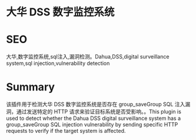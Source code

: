 # 大华 DSS 数字监控系统
# SEO
大华,数字监控系统,sql注入,漏洞检测。Dahua,DSS,digital surveillance system,sql injection,vulnerability detection
# Summary
该插件用于检测大华 DSS 数字监控系统是否存在 group_saveGroup SQL 注入漏洞，通过发送特定的 HTTP 请求来验证目标系统是否受影响。。This plugin is used to detect whether the Dahua DSS digital surveillance system has a group_saveGroup SQL injection vulnerability by sending specific HTTP requests to verify if the target system is affected.
